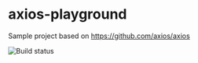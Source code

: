 # axios-playground

Sample project based on https://github.com/axios/axios

![Build status](https://github.com/akwiatek/axios-playground/actions/workflows/node.js.yml/badge.svg)
